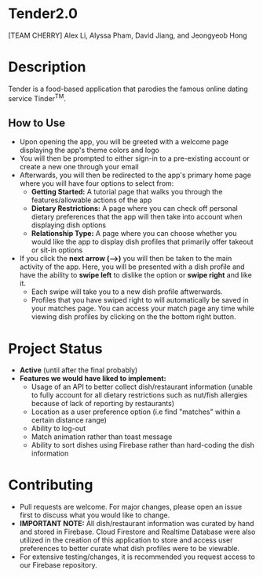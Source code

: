 # Tender2.0
[TEAM CHERRY] Alex Li, Alyssa Pham, David Jiang, and Jeongyeob Hong
# Description
Tender is a food-based application that parodies the famous online dating service Tinder<sup>TM</sup>. 
## How to Use
- Upon opening the app, you will be greeted with a welcome page displaying the app's theme colors and logo
- You will then be prompted to either sign-in to a pre-existing account or create a new one through your email
- Afterwards, you will then be redirected to the app's primary home page where you will have four options to select from:
  - **Getting Started:** A tutorial page that walks you through the features/allowable actions of the app
  - **Dietary Restrictions:** A page where you can check off personal dietary preferences that the app will then take into account when displaying dish options
  - **Relationship Type:** A page where you can choose whether you would like the app to display dish profiles that primarily offer takeout or sit-in options
- If you click the **next arrow (-->)** you will then be taken to the main activity of the app. Here, you will be presented with a dish profile and have the ability to **swipe left** to dislike the option or **swipe right** and like it.
  - Each swipe will take you to a new dish profile aftwerwards.
  - Profiles that you have swiped right to will automatically be saved in your matches page. You can access your match page any time while viewing dish profiles by clicking on the the bottom right button.
#  Project Status
- **Active** (until after the final probably)
- **Features we would have liked to implement:**
  - Usage of an API to better collect dish/restaurant information (unable to fully account for all dietary restrictions such as nut/fish allergies because of lack of reporting by restaurants)
  - Location as a user preference option (i.e find "matches" within a certain distance range)
  - Ability to log-out
  - Match animation rather than toast message
  - Ability to sort dishes using Firebase rather than hard-coding the dish information
# Contributing
- Pull requests are welcome. For major changes, please open an issue first to discuss what you would like to change. 
- **IMPORTANT NOTE:** All dish/restaurant information was curated by hand and stored in Firebase. Cloud Firestore and Realtime Database were also utilized in the creation of this application to store and access user preferences to better curate what dish profiles were to be viewable. 
- For extensive testing/changes, it is recommended you request access to our Firebase repository.
